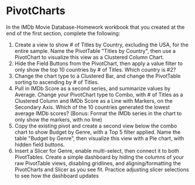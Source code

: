 # **PivotCharts**

In the IMDb Movie Database-Homework workbook that you created at the end of the 
first section, complete the following:
1. Create a view to show # of Titles by Country, excluding the USA, for the 
entire sample. Name the PivotTable "Titles by Country", then use a 
PivotChart to visualize this view as a Clustered Column Chart.
2. Hide the Field Buttons from the PivotChart, then apply a value filter to only 
show the top 10 countries by # of Titles. Which country is #2?
3. Change the chart type to a Clustered Bar, and change the PivotTable 
sorting to ascending by # of Titles.
4. Pull in IMDb Score as a second series, and summarize values by Average. 
Change your PivotChart type to Combo, with # of Titles as a Clustered 
Column and IMDb Score as a Line with Markers, on the Secondary Axis. 
Which of the 10 countries generated the lowest average IMDb scores? 
(Bonus: Format the IMDb series in the chart to only show the markers, with 
no line)
5. Copy the existing pivot and create a second view below the combo chart to 
show Budget by Genre, with a Top 5 filter applied. Name the table "Budget 
by Genre", then visualize this view with a Pie chart, with hidden field 
buttons.
6. Insert a Slicer for Genre, enable multi-select, then connect it to both 
PivotTables. Create a simple dashboard by hiding the columns of your raw 
PivotTable views, disabling gridlines, and aligning/formatting the 
PivotCharts and Slicer as you see fit. Practice adjusting slicer selections to 
see how the dashboard updates
